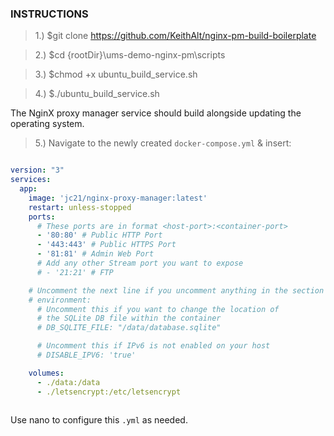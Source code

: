 ### INSTRUCTIONS ###
> 1.) $git clone https://github.com/KeithAlt/nginx-pm-build-boilerplate

> 2.) $cd {rootDir}\ums-demo-nginx-pm\scripts

> 3.) $chmod +x ubuntu_build_service.sh

> 4.) $./ubuntu_build_service.sh

The NginX proxy manager service should build alongside updating the operating system.



> 5.) Navigate to the newly created ``docker-compose.yml`` & insert:
```yml

version: "3"
services:
  app:
    image: 'jc21/nginx-proxy-manager:latest'
    restart: unless-stopped
    ports:
      # These ports are in format <host-port>:<container-port>
      - '80:80' # Public HTTP Port
      - '443:443' # Public HTTPS Port
      - '81:81' # Admin Web Port
      # Add any other Stream port you want to expose
      # - '21:21' # FTP

    # Uncomment the next line if you uncomment anything in the section
    # environment:
      # Uncomment this if you want to change the location of 
      # the SQLite DB file within the container
      # DB_SQLITE_FILE: "/data/database.sqlite"

      # Uncomment this if IPv6 is not enabled on your host
      # DISABLE_IPV6: 'true'

    volumes:
      - ./data:/data
      - ./letsencrypt:/etc/letsencrypt
      
```

Use nano to configure this ``.yml`` as needed.

